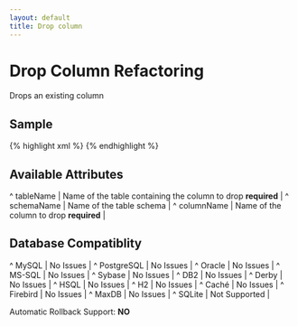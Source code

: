 ```yaml
---
layout: default
title: Drop column
---
```


# Drop Column Refactoring #

Drops an existing column

## Sample ##

{% highlight xml %}
<dropColumn tableName="person" columnName="ssn"/>
{% endhighlight %}

## Available Attributes ##

^ tableName  | Name of the table containing the column to drop **required**  |
^ schemaName  | Name of the table schema  | 
^ columnName  | Name of the column to drop **required**  |



## Database Compatiblity ##

^ MySQL  | No Issues  | 
^ PostgreSQL  | No Issues  | 
^ Oracle  | No Issues  | 
^ MS-SQL  | No Issues  | 
^ Sybase  | No Issues  | 
^ DB2  | No Issues  | 
^ Derby  | No Issues  | 
^ HSQL  | No Issues  | 
^ H2  | No Issues  | 
^ Caché  | No Issues  | 
^ Firebird  | No Issues  | 
^ MaxDB  | No Issues  | 
^ SQLite  | Not Supported  |

Automatic Rollback Support: **NO**
